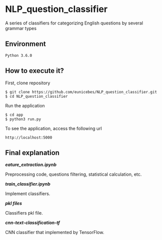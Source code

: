 # NLP_question_classifier

A series of classifiers for categorizing English questions by several grammar types

## Environment
	Python 3.6.0

## How to execute it?

First, clone repository

	$ git clone https://github.com/eunicebes/NLP_question_classifier.git
	$ cd NLP_question_classifier

Run the application

	$ cd app
	$ python3 run.py

To see the application, access the following url

	http://localhost:5000

## Final explanation

***eature_extraction.ipynb***

Preprocessing code, questions filtering, statistical calculation, etc.

***train_classifier.ipynb***

Implement classifiers.

***pkl files***

Classifiers pkl file.

***cnn-text-classification-tf***

CNN classifier that implemented by TensorFlow.